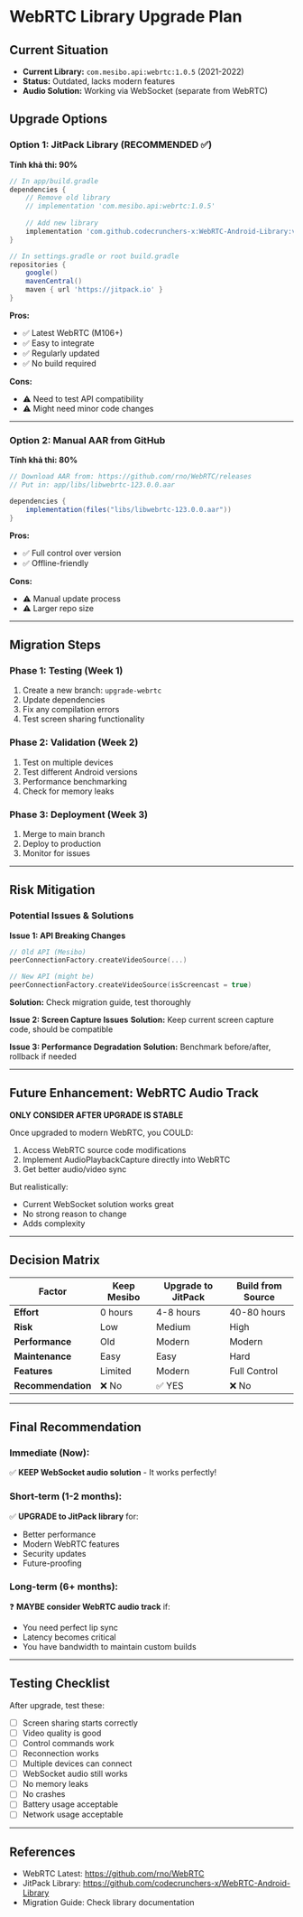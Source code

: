 # WebRTC Library Upgrade Plan

## Current Situation
- **Current Library:** `com.mesibo.api:webrtc:1.0.5` (2021-2022)
- **Status:** Outdated, lacks modern features
- **Audio Solution:** Working via WebSocket (separate from WebRTC)

## Upgrade Options

### Option 1: JitPack Library (RECOMMENDED ✅)
**Tính khả thi: 90%**

```gradle
// In app/build.gradle
dependencies {
    // Remove old library
    // implementation 'com.mesibo.api:webrtc:1.0.5'
    
    // Add new library
    implementation 'com.github.codecrunchers-x:WebRTC-Android-Library:v1.0.32006'
}

// In settings.gradle or root build.gradle
repositories {
    google()
    mavenCentral()
    maven { url 'https://jitpack.io' }
}
```

**Pros:**
- ✅ Latest WebRTC (M106+)
- ✅ Easy to integrate
- ✅ Regularly updated
- ✅ No build required

**Cons:**
- ⚠️ Need to test API compatibility
- ⚠️ Might need minor code changes

---

### Option 2: Manual AAR from GitHub
**Tính khả thi: 80%**

```gradle
// Download AAR from: https://github.com/rno/WebRTC/releases
// Put in: app/libs/libwebrtc-123.0.0.aar

dependencies {
    implementation(files("libs/libwebrtc-123.0.0.aar"))
}
```

**Pros:**
- ✅ Full control over version
- ✅ Offline-friendly

**Cons:**
- ⚠️ Manual update process
- ⚠️ Larger repo size

---

## Migration Steps

### Phase 1: Testing (Week 1)
1. Create a new branch: `upgrade-webrtc`
2. Update dependencies
3. Fix any compilation errors
4. Test screen sharing functionality

### Phase 2: Validation (Week 2)
1. Test on multiple devices
2. Test different Android versions
3. Performance benchmarking
4. Check for memory leaks

### Phase 3: Deployment (Week 3)
1. Merge to main branch
2. Deploy to production
3. Monitor for issues

---

## Risk Mitigation

### Potential Issues & Solutions

**Issue 1: API Breaking Changes**
```kotlin
// Old API (Mesibo)
peerConnectionFactory.createVideoSource(...)

// New API (might be)
peerConnectionFactory.createVideoSource(isScreencast = true)
```
**Solution:** Check migration guide, test thoroughly

**Issue 2: Screen Capture Issues**
**Solution:** Keep current screen capture code, should be compatible

**Issue 3: Performance Degradation**
**Solution:** Benchmark before/after, rollback if needed

---

## Future Enhancement: WebRTC Audio Track

**ONLY CONSIDER AFTER UPGRADE IS STABLE**

Once upgraded to modern WebRTC, you COULD:
1. Access WebRTC source code modifications
2. Implement AudioPlaybackCapture directly into WebRTC
3. Get better audio/video sync

But realistically:
- Current WebSocket solution works great
- No strong reason to change
- Adds complexity

---

## Decision Matrix

| Factor | Keep Mesibo | Upgrade to JitPack | Build from Source |
|--------|-------------|-------------------|-------------------|
| **Effort** | 0 hours | 4-8 hours | 40-80 hours |
| **Risk** | Low | Medium | High |
| **Performance** | Old | Modern | Modern |
| **Maintenance** | Easy | Easy | Hard |
| **Features** | Limited | Modern | Full Control |
| **Recommendation** | ❌ No | ✅ YES | ❌ No |

---

## Final Recommendation

### Immediate (Now):
✅ **KEEP WebSocket audio solution** - It works perfectly!

### Short-term (1-2 months):
✅ **UPGRADE to JitPack library** for:
- Better performance
- Modern WebRTC features
- Security updates
- Future-proofing

### Long-term (6+ months):
❓ **MAYBE consider WebRTC audio track** if:
- You need perfect lip sync
- Latency becomes critical
- You have bandwidth to maintain custom builds

---

## Testing Checklist

After upgrade, test these:
- [ ] Screen sharing starts correctly
- [ ] Video quality is good
- [ ] Control commands work
- [ ] Reconnection works
- [ ] Multiple devices can connect
- [ ] WebSocket audio still works
- [ ] No memory leaks
- [ ] No crashes
- [ ] Battery usage acceptable
- [ ] Network usage acceptable

---

## References

- WebRTC Latest: https://github.com/rno/WebRTC
- JitPack Library: https://github.com/codecrunchers-x/WebRTC-Android-Library
- Migration Guide: Check library documentation
